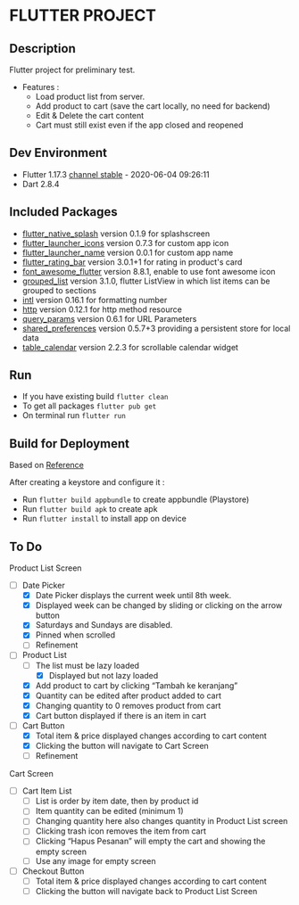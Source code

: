 # FLUTTER PROJECT

## Description

Flutter project for preliminary test.
- Features : 
  - Load product list from server.
  - Add product to cart (save the cart locally, no need for backend)
  - Edit & Delete the cart content
  - Cart must still exist even if the app closed and reopened

## Dev Environment

* Flutter 1.17.3 [channel stable](https://github.com/flutter/flutter.git) - 2020-06-04 09:26:11
* Dart 2.8.4

## Included Packages

- [flutter_native_splash](https://pub.dev/packages/flutter_native_splash) version 0.1.9 for splashscreen
- [flutter_launcher_icons](https://pub.dev/packages/flutter_launcher_icons) version 0.7.3 for custom app icon
- [flutter_launcher_name](https://pub.dev/packages/flutter_launcher_name) version 0.0.1 for custom app name
- [flutter_rating_bar](https://pub.dev/packages/flutter_rating_bar) version 3.0.1+1 for rating in product's card
- [font_awesome_flutter](https://pub.dev/packages/font_awesome_flutter) version 8.8.1, enable to use font awesome icon
- [grouped_list](https://pub.dev/packages/grouped_list) version 3.1.0, flutter ListView in which list items can be grouped to sections
- [intl](https://pub.dev/packages/intl) version 0.16.1 for formatting number
- [http](https://pub.dev/packages/http) version 0.12.1 for http method resource
- [query_params](https://pub.dev/packages/query_params) version 0.6.1 for URL Parameters
- [shared_preferences](https://pub.dev/packages/shared_preferences) version 0.5.7+3 providing a persistent store for local data
- [table_calendar](https://pub.dev/packages/table_calendar) version 2.2.3 for scrollable calendar widget 

## Run

* If you have existing build `flutter clean`
* To get all packages `flutter pub get`
* On terminal run `flutter run`

## Build for Deployment

Based on [Reference](https://flutter.dev/docs/deployment/android)

After creating a keystore and configure it :

* Run `flutter build appbundle` to create appbundle (Playstore)
* Run `flutter build apk` to create apk
* Run `flutter install` to install app on device

## To Do

Product List Screen
- [ ] Date Picker
  - [X] Date Picker displays the current week until 8th week.
  - [X] Displayed week can be changed by sliding or clicking on the arrow button
  - [X] Saturdays and Sundays are disabled.
  - [X] Pinned when scrolled 
  - [ ] Refinement
- [ ] Product List
  - [ ] The list must be lazy loaded 
    - [X] Displayed but not lazy loaded 
  - [X] Add product to cart by clicking “Tambah ke keranjang”
  - [X] Quantity can be edited after product added to cart
  - [X] Changing quantity to 0 removes product from cart
  - [X] Cart button displayed if there is an item in cart
- [ ] Cart Button
  - [X] Total item & price displayed changes according to cart content
  - [X] Clicking the button will navigate to Cart Screen
  - [ ] Refinement

Cart Screen
- [ ] Cart Item List
  - [ ] List is order by item date, then by product id
  - [ ] Item quantity can be edited (minimum 1)
  - [ ] Changing quantity here also changes quantity in Product List screen
  - [ ] Clicking trash icon removes the item from cart
  - [ ] Clicking “Hapus Pesanan” will empty the cart and showing the empty screen
  - [ ] Use any image for empty screen
- [ ] Checkout Button
  - [ ] Total item & price displayed changes according to cart content
  - [ ] Clicking the button will navigate back to Product List Screen
